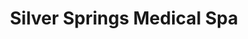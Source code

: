---
title: "Silver Springs Medical Spa"
url: /vancouver/silver-springs-medical-spa/
shop: Massage
---